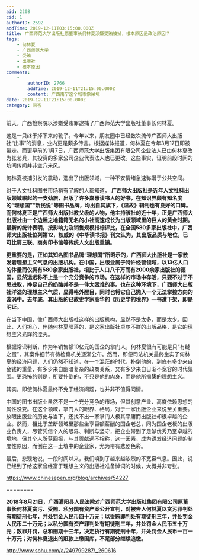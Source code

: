 ```yaml
---
aid: 2208
cid: 1
authorID: 2592
addTime: 2019-12-11T03:15:00.000Z
title: 广西师范大学出版社原董事长何林夏涉嫌受贿被捕，根本原因是政治原因？
tags:
    - 何林夏
    - 广西师范大学
    - 受贿
    - 出版社
    - 根本原因
comments:
    -
        authorID: 2766
        addTime: 2019-12-11T21:15:00.000Z
        content: 广西南宁这个城市像屎坑
date: 2019-12-11T21:15:00.000Z
category: 问答
---
```


前天，广西检察院以涉嫌受贿罪逮捕了广西师范大学出版社董事长何林夏。

这是一只终于掉下来的靴子。今年以来，朋友圈中已经数次流传广西师大出版社“出事”的消息，业内更是颇多传言。根据媒体报道，何林夏在今年3月17日即被带走。而更早前的1月7日，广西师范大学出版集团有限公司企业法人已由何林夏改为张艺兵，其投资的多家公司企业代表法人也已更改。这些事实，证明前段时间的坊间传闻并非空穴来风。

何林夏被捕引发的震动，逸出了出版领域，一种不安情绪急速弥漫于公共空间。

对于人文社科图书市场稍有了解的人都知道， **广西师大出版社是近年人文社科出版领域崛起的一支劲旅，出版了许多嘉惠读书人的好书，在知识界颇有知名度的“理想国”“新民说”等图书品牌，均出自其旗下，《温故》辑刊也有良好的口碑。而何林夏正是广西师大出版社教父级的人物，他主持该社的近十年，正是广西师大出版社由一个边陲之地籍籍无名的小社高速成长为出版领域里的巨人的黄金时期。最新的统计表明，按影响力及销售规模指标评比，在全国580多家出版社中，广西师大出版社位列第12，权威的《中华读书报》刊文认为，其出版品质与地位，已可比肩三联、商务印书馆等传统人文出版重镇。**

**更重要的是，正如其知名图书品牌“理想国”所昭示的，广西师大出版社是一家散发着理想主义气息的出版机构。在中国，出版业属于特许经营领域，以13亿人口的体量而仅拥有580余家出版社，相比于人口八千万而有2000余家出版社的德国，显然远远称不上是一个充分竞争的市场。在这样的市场中存活，只要不过于不思进取，挣足自己的奶酪并不是一件太困难的事。也在这种环境下，广西师大出版社洋溢的理想主义气质，显得格外醒目，同时也将它自己抛入一个无法掌控方向的漩涡中。去年底，其出版的已故史学家高华的《历史学的境界》一书遭下架，即是明证。**

在当下中国，像广西师大出版社这样的出版机构，显然不是太多，而是太少。因此，人们担心，伴随何林夏陨落的，是这家出版社卓尔不群的出版品格，是它的理想主义光辉的湮灭。

根据常识判断，作为年销售额10亿元的国企的掌门人，何林夏很有可能是只“有缝之蛋”，其案件细节有待检察机关逐渐公布。然而，即便司法机关最终坐实了何林夏的经济问题，人们仍然不知道，在一个混茫的时代，扑倒他的，到底有多少来自金钱的重量，有多少来自幽暗复杂的政商关系，又有多少来自日渐不宽容的时代氛围。更恐怖的则是，所要扑倒的，不只是他的肉身，而是他所揭橥的理想主义。

其实，即使何林夏最终不免于经济问题，也并非不值得同情。

中国的图书出版业虽然不是一个充分竞争的市场，但其创意产业、高度依赖思想的属性没变。在这个领域，掌门人的眼界、格局，对于一家出版企业来说至关重要。放眼出版业的历史与当下，还找不出一家掌门人极其平庸而出版社却很卓越的企业。然而，相比于垄断领域里那些坐享巨额薪酬的国企老总，同为国企老板的出版业负责人，尽管凭借个人的眼界、判断与坚守，把企业带到了足够优秀乃至卓越的境地，但其个人所获回报，与其贡献远不相称，这一因素，成为诱发经济问题的制度性原因，而倒在这一土壤中的企业家，尤为带有悲剧色彩。

最后，悲观地说，一段时间以来，我们嗅到了越来越浓烈的不宽容气息。因此，说已经到了给这家曾经富于理想主义的出版社准备悼词的时候，大概并非夸张。

https://www.chinesepen.org/blog/archives/54227

\========

**2018年8月21日，广西灌阳县人民法院对广西师范大学出版社集团有限公司原董事长何林夏贪污、受贿、私分国有资产案公开宣判，对被告人何林夏以贪污罪判处有期徒刑七年，并处罚金人民币四十万元；以受贿罪判处有期徒刑三年，并处罚金人民币二十万元；以私分国有资产罪判处有期徒刑三年，并处罚金人民币五十万元；数罪并罚，总和刑期十三年，决定执行有期徒刑十年，并处罚金人民币一百一十万元；对何林夏退出的赃款上缴国库，不足部分继续追缴。**

http://www.sohu.com/a/249799287\_260616
